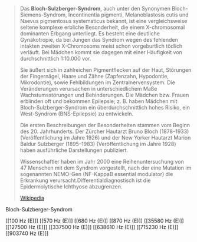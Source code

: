 > Das **Bloch-Sulzberger-Syndrom**, auch unter den Synonymen Bloch-Siemens-Syndrom, Incontinentia pigmenti, Melanoblastosis cutis und Naevus pigmentosus systematicus bekannt, ist eine vergleichsweise seltene komplexe erbliche Besonderheit, die einem X-chromosomal dominanten Erbgang unterliegt.  Es besteht eine deutliche Gynäkotropie, da bei Jungen das Syndrom wegen des fehlenden intakten zweiten X-Chromosoms meist schon vorgeburtlich tödlich verläuft. Bei Mädchen kommt sie dagegen mit einer Häufigkeit von durchschnittlich 1:10.000 vor.
>
> Sie äußert sich in zahlreichen Pigmentflecken auf der Haut, Störungen der Fingernägel, Haare und Zähne (Zapfenzahn, Hypodontie, Mikrodontie), sowie Fehlbildungen im Zentralnervensystem. Die Veränderungen verursachen in unterschiedlichem Maße Wachstumsstörungen und Behinderungen. Die Mädchen bzw. Frauen erblinden oft und bekommen Epilepsie; z. B. haben Mädchen mit Bloch-Sulzberger-Syndrom ein überdurchschnittlich hohes Risiko, ein West-Syndrom (BNS-Epilepsie) zu entwickeln.
>
> Die ersten Beschreibungen der Besonderheiten stammen vom Beginn des 20. Jahrhunderts. Der Zürcher Hautarzt Bruno Bloch (1878–1933) (Veröffentlichung im Jahre 1926) und der New Yorker Hautarzt Marion Baldur Sulzberger (1895–1983) (Veröffentlichung im Jahre 1928) haben ausführliche Darstellungen publiziert.
>
> Wissenschaftler haben im Jahr 2000 eine Reihenuntersuchung von 47 Menschen mit dem Syndrom vorgestellt, nach der eine Mutation im sogenannten NEMO-Gen (NF-KappaB essential modulator) die Erkrankung verursacht.Differentialdiagnostisch ist die Epidermolytische Ichthyose abzugrenzen.
>
> [Wikipedia](https://de.wikipedia.org/wiki/Bloch-Sulzberger-Syndrom)

Bloch-Sulzberger-Syndrom

[[100 Hz (E)]]
[[570 Hz (E)]]
[[680 Hz (E)]]
[[870 Hz (E)]]
[[35580 Hz (E)]]
[[127500 Hz (E)]]
[[337500 Hz (E)]]
[[638610 Hz (E)]]
[[715230 Hz (E)]]
[[903740 Hz (E)]]